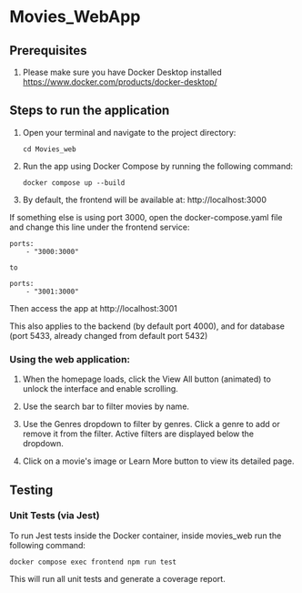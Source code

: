 # Movies_WebApp

## Prerequisites

1. Please make sure you have Docker Desktop installed https://www.docker.com/products/docker-desktop/

## Steps to run the application

1.  Open your terminal and navigate to the project directory:

        cd Movies_web

2.  Run the app using Docker Compose by running the following command:

        docker compose up --build

3.  By default, the frontend will be available at: http://localhost:3000

If something else is using port 3000, open the docker-compose.yaml file and change this line under the frontend service:

    ports:
        - "3000:3000"

    to

    ports:
        - "3001:3000"

Then access the app at http://localhost:3001

This also applies to the backend (by default port 4000), and for database (port 5433, already changed from default port 5432)

### Using the web application:

1. When the homepage loads, click the View All button (animated) to unlock the interface and enable scrolling.

2. Use the search bar to filter movies by name.

3. Use the Genres dropdown to filter by genres. Click a genre to add or remove it from the filter. Active filters are displayed below the dropdown.

4. Click on a movie's image or Learn More button to view its detailed page.

## Testing

### Unit Tests (via Jest)

To run Jest tests inside the Docker container, inside movies_web run the following command:

    docker compose exec frontend npm run test

This will run all unit tests and generate a coverage report.
